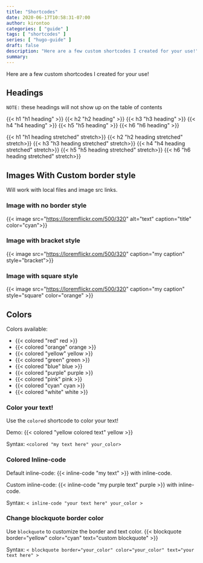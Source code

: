 ```yaml
---
title: "Shortcodes"
date: 2020-06-17T10:58:31-07:00
author: kirontoo
categories: [ "guide" ]
tags: [ "shortcodes" ]
series: [ "hugo-guide" ]
draft: false
description: "Here are a few custom shortcodes I created for your use!"
summary:
---
```


Here are a few custom shortcodes I created for your use!


## Headings
`NOTE:` these headings will not show up on the table of contents

{{< h1 "h1 heading" >}}
{{< h2 "h2 heading" >}}
{{< h3 "h3 heading" >}}
{{< h4 "h4 heading" >}}
{{< h5 "h5 heading" >}}
{{< h6 "h6 heading" >}}

{{< h1 "h1 heading stretched" stretch>}}
{{< h2 "h2 heading stretched" stretch>}}
{{< h3 "h3 heading stretched" stretch>}}
{{< h4 "h4 heading stretched" stretch>}}
{{< h5 "h5 heading stretched" stretch>}}
{{< h6 "h6 heading stretched" stretch>}}

## Images With Custom border style
Will work with local files and image src links.

### Image with no border style
{{< image src="https://loremflickr.com/500/320" alt="text" caption="title" color="cyan">}}

### Image with bracket style
{{< image src="https://loremflickr.com/500/320" caption="my caption" style="bracket">}}

### Image with square style
{{< image src="https://loremflickr.com/500/320" caption="my caption" style="square" color="orange" >}}


## Colors
Colors available:
* {{< colored "red" red >}}
* {{< colored "orange" orange >}}
* {{< colored "yellow" yellow >}}
* {{< colored "green" green >}}
* {{< colored "blue" blue >}}
* {{< colored "purple" purple >}}
* {{< colored "pink" pink >}}
* {{< colored "cyan" cyan >}}
* {{< colored "white" white >}}

### Color your text!
Use the  `colored` shortcode to color your text!

Demo: {{< colored "yellow colored text" yellow >}}

Syntax: `<colored "my text here" your_color>`

### Colored Inline-code

Default inline-code: {{< inline-code "my text" >}} with inline-code.

Custom inline-code: {{< inline-code "my purple text" purple >}} with inline-code.

Syntax: `< inline-code "your text here" your_color >`

### Change blockquote border color
Use `blockquote` to customize the border and text color.
{{< blockquote  border="yellow" color="cyan" text="custom blockquote" >}}

Syntax: ```< blockquote border="your_color" color="your_color" text="your text here" >```
